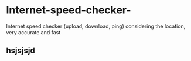# Internet-speed-checker-
Internet speed checker (upload, download, ping) considering the location, very accurate and fast 
## hsjsjsjd


